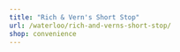 ```yaml
---
title: "Rich & Vern's Short Stop"
url: /waterloo/rich-and-verns-short-stop/
shop: convenience
---
```

